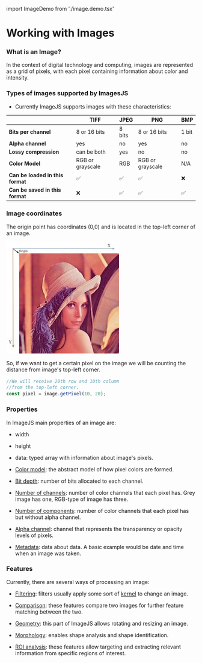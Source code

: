 import ImageDemo from './image.demo.tsx'

# Working with Images

<!-- TODO add analysis section once it is merged -->

### What is an Image?

In the context of digital technology and computing, images are represented as a grid of pixels, with each pixel containing information about color and intensity.

<ImageDemo />

### Types of images supported by ImagesJS

- Currently ImageJS supports images with these characteristics:

|                                  | TIFF             | JPEG    | PNG              | BMP      |
| -------------------------------- | ---------------- | ------- | ---------------- | -------- |
| **Bits per channel**             | 8 or 16 bits     | 8 bits  | 8 or 16 bits     | 1 bit    |
| **Alpha channel**                | yes              | no      | yes              | no       |
| **Lossy compression**            | can be both      | yes     | no               | no       |
| **Color Model**                  | RGB or grayscale | RGB     | RGB or grayscale | N/A      |
| **Can be loaded in this format** | &#9989;          | &#9989; | &#9989;          | &#10060; |
| **Can be saved in this format**  | &#10060;         | &#9989; | &#9989;          | &#9989;  |

### Image coordinates

The origin point has coordinates (0,0) and is located in the top-left corner of an image.

![Image coordinates](./workingWithImages/coordinatesImage.jpg)

So, if we want to get a certain pixel on the image we will be counting the distance from image's top-left corner.

```ts
//We will receive 20th row and 10th column
//from the top-left corner.
const pixel = image.getPixel(10, 20);
```

### Properties

In ImageJS main properties of an image are:

- width

- height

- data: typed array with information about image's pixels.

- [Color model](../Glossary.md#color-model 'internal link on color model'): the abstract model of how pixel colors are formed.

- [Bit depth](../Glossary.md#bit-depth 'internal link on bit depth'): number of bits allocated to each channel.

- [Number of channels](../Glossary.md#channel 'internal link on channels'): number of color channels that each pixel has. Grey image has one, RGB-type of image has three.

- [Number of components](../Glossary.md#component 'internal link on components'): number of color channels that each pixel has but without alpha channel.

- [Alpha channel](../Glossary.md#alpha-channel 'internal link on alpha-channel'): channel that represents the transparency or opacity levels of pixels.

- [Metadata](../Glossary.md#metadata 'internal link on metadata'): data about data. A basic example would be date and time when an image was taken.

### Features

Currently, there are several ways of processing an image:

- [Filtering](../Features/Filters/Filters.md 'internal link on filters'): filters usually apply some sort of [kernel](../Glossary.md#kernel 'internal link on kernel') to change an image.

- [Comparison](../Features/Comparison/Comparison.md 'internal link on comparison'): these features compare two images for further feature matching between the two.

- [Geometry](../Features/Geometry/Geometry.md 'internal link on geometry'): this part of ImageJS allows rotating and resizing an image.

- [Morphology](../Features/Morphology/Morphology.md 'internal link on morphology'): enables shape analysis and shape identification.

- [ROI analysis](../Features/Regions%20of%20interest/Regions%20of%20interest.md 'internal link on roi analysis'): these features allow targeting and extracting relevant information from specific regions of interest.
